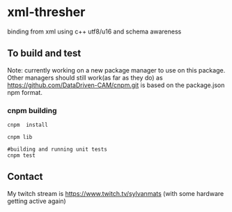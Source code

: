 # xml-thresher
binding from xml using c++ utf8/u16 and schema awareness

## To build and test

Note: currently working on a new package manager to use on this package.  Other managers should still 
work(as far as they do) as https://github.com/DataDriven-CAM/cnpm.git is based on the package.json npm format.

### cnpm building

```
cnpm  install

cnpm lib

#building and running unit tests
cnpm test

```
## Contact

My twitch stream is https://www.twitch.tv/sylvanmats
(with some hardware getting active again)